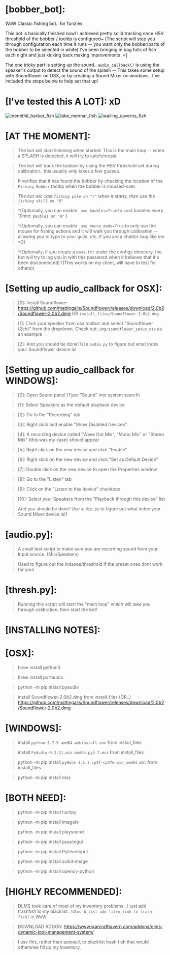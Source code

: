 # [bobber_bot]:
WoW Classic fishing bot.. for funzies.

This bot is basically finished now! I achieved pretty solid tracking once HSV threshold of the bobber / tooltip is configured~
(The script will step you through configuration each time it runs -- you want only the bobber/parts of the bobber to be selected in white)
I've been bringing in bag fulls of fish each night and just kicking back making improvements. =]

The one tricky part is setting up the sound.. `audio_callback()` is using the speaker's output to detect the sound of the splash -- This takes some setup with Soundflower on OSX, or by creating a Sound Mixer on windows.. I've included the steps below to help set that up!

# [I've tested this A LOT]: xD
![menethil_harbor_fish](https://github.com/disarmyouwitha/bobber_bot/blob/master/logs/menethil_harbor_fish.png)
![lake_mennar_fish](https://github.com/disarmyouwitha/bobber_bot/blob/master/logs/lake_mennar_fish.png)
![wailing_caverns_fish](https://github.com/disarmyouwitha/bobber_bot/blob/master/logs/wailing_caverns_fish.png)

# [AT THE MOMENT]:
> The bot will start listening when started. This is the main loop -- when a SPLASH is detected, it will try to catch/recast 

> The bot will track the bobber by using the HSV threshold set during calibration.. this usually only takes a few gueses.

> It verifies that it has found the bobber by checking the location of the `Fishing Bobber` tooltip when the bobber is moused-over.

> *The bot will cast `fishing pole on "7"` when it starts, then use the `fishing skill on "8"`*

> ^(Optionally, you can enable `_use_baubles=True` to cast baubles every 10min: `Baubles on "9"` )

> ^(Optionally, you can enable `_use_mouse_mode=True` to only use the mouse for fishing actions and it will walk you through calibration -- allowing you to type to your guild, etc, if you are a chatter-bug like me =3)

> ^(Optionally, if you create a `pass.txt` under the configs directory, the bot will try to log you in with this password when it believes that it's been disconnected) ((This works on my client, will have to test for others))


# [Setting up audio_callback for OSX]:
> [0]: Install Soundflower:
>      https://github.com/mattingalls/Soundflower/releases/download/2.0b2/Soundflower-2.0b2.dmg
>      OR `install_files/Soundflower-2.0b2.dmg`

> [1]: Click your speaker from osx toolbar and select "Soundflower (2ch)" from the dropdown.
>       Check out: `img/soundflower_setup_osx` as an example

> [2]: And you should be done! Use `audio.py` to figure out what index your Soundflower device is!


# [Setting up audio_callback for WINDOWS]:
> [0]: Open Sound panel (Type "Sound" into system search)

> [1]: Select Speakers as the default playback device

> [2]: Go to the "Recording" tab

> [3]: Right click and enable "Show Disabled Devices"

> [4]: A recording device called "Wave Out Mix", "Mono Mix" or "Stereo Mix" (this was my case) should appear

> [5]: Right click on the new device and click "Enable"

> [6]: Right click on the new device and click "Set as Default Device"

> [7]: Double click on the new device to open the Properties window

> [8]: Go to the "Listen" tab

> [9]: Click on the "Listen to this device" checkbox

> [10]: Select your Speakers from the "Playback through this device" list

> And you should be done! Use `audio.py` to figure out what index your Sound Mixer device is!]


# [audio.py]:
> A small test script to make sure you are recording sound from your Input source. (Mic/Speakers)

> Used to figure out the indexes/threshold if the preset ones dont work for you!

# [thresh.py]:
> Running this script will start the "main loop" which will take you through calibration, then start the bot!

>

>

# [INSTALLING NOTES]:

# [OSX]:
> brew install python3

> brew install portaudio

> python -m pip install pyaudio

> install Soundflower-2.0b2.dmg from install_files (OR..)
> https://github.com/mattingalls/Soundflower/releases/download/2.0b2/Soundflower-2.0b2.dmg

# [WINDOWS]:
> install `python-3.7.5-amd64-webinstall.exe` from install_files

> install `PyAudio-0.2.11.win-amd64-py3.7.msi` from install_files

> python -m pip install `pyHook-1.5.1-cp37-cp37m-win_amd64.whl` from install_files

> python -m pip install mss


# [BOTH NEED]:
> python -m pip install numpy

> python -m pip install imageio

> python -m pip install playsound

> python -m pip install pyautogui

> python -m pip install PyUserInput

> python -m pip install scikit-image

> python -m pip install opencv-python

>

>

# [HIGHLY RECOMMENDED]:
> DLMS took care of most of my inventory problems.. I just add trashfish to my blacklist:
> `/dlms b_list add [item_link to trash fish]` in WoW

> DOWNLOAD ADDON: 
> https://www.warcrafttavern.com/addons/dlms-dynamic-loot-management-system/

> I use this, rather than autosell, to blacklist trash fish that would otherwise fill up my inventory.
